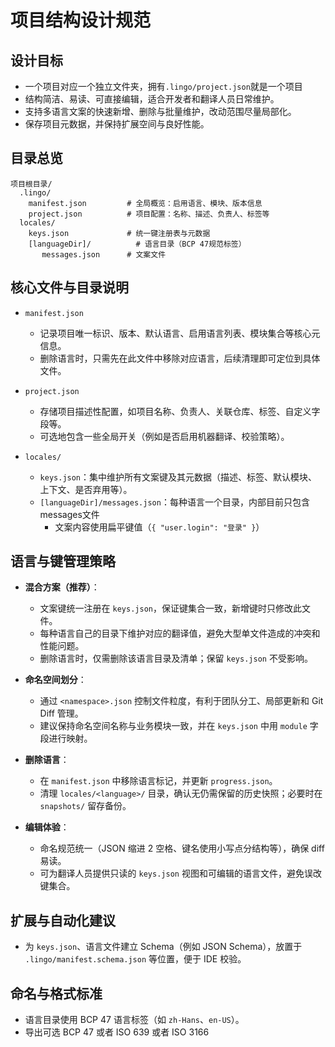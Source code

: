 # 项目结构设计规范

## 设计目标

- 一个项目对应一个独立文件夹，拥有`.lingo/project.json`就是一个项目
- 结构简洁、易读、可直接编辑，适合开发者和翻译人员日常维护。
- 支持多语言文案的快速新增、删除与批量维护，改动范围尽量局部化。
- 保存项目元数据，并保持扩展空间与良好性能。

## 目录总览

```
项目根目录/
  .lingo/
    manifest.json         # 全局概览：启用语言、模块、版本信息
    project.json          # 项目配置：名称、描述、负责人、标签等
  locales/
    keys.json             # 统一键注册表与元数据
    [languageDir]/          # 语言目录（BCP 47规范标签）
       messages.json      # 文案文件
```



## 核心文件与目录说明

- `manifest.json`
  - 记录项目唯一标识、版本、默认语言、启用语言列表、模块集合等核心元信息。
  - 删除语言时，只需先在此文件中移除对应语言，后续清理即可定位到具体文件。

- `project.json`
  - 存储项目描述性配置，如项目名称、负责人、关联仓库、标签、自定义字段等。
  - 可选地包含一些全局开关（例如是否启用机器翻译、校验策略）。

- `locales/`
  - `keys.json`：集中维护所有文案键及其元数据（描述、标签、默认模块、上下文、是否弃用等）。
  - `[languageDir]/messages.json`：每种语言一个目录，内部目前只包含messages文件
    - 文案内容使用扁平键值（`{ "user.login": "登录" }`）

## 语言与键管理策略

- **混合方案（推荐）**：
  - 文案键统一注册在 `keys.json`，保证键集合一致，新增键时只修改此文件。
  - 每种语言自己的目录下维护对应的翻译值，避免大型单文件造成的冲突和性能问题。
  - 删除语言时，仅需删除该语言目录及清单；保留 `keys.json` 不受影响。

- **命名空间划分**：
  - 通过 `<namespace>.json` 控制文件粒度，有利于团队分工、局部更新和 Git Diff 管理。
  - 建议保持命名空间名称与业务模块一致，并在 `keys.json` 中用 `module` 字段进行映射。


- **删除语言**：
  - 在 `manifest.json` 中移除语言标记，并更新 `progress.json`。
  - 清理 `locales/<language>/` 目录，确认无仍需保留的历史快照；必要时在 `snapshots/` 留存备份。

- **编辑体验**：
  - 命名规范统一（JSON 缩进 2 空格、键名使用小写点分结构等），确保 diff 易读。
  - 可为翻译人员提供只读的 `keys.json` 视图和可编辑的语言文件，避免误改键集合。

## 扩展与自动化建议

- 为 `keys.json`、语言文件建立 Schema（例如 JSON Schema），放置于 `.lingo/manifest.schema.json` 等位置，便于 IDE 校验。


## 命名与格式标准

- 语言目录使用 BCP 47 语言标签（如 `zh-Hans`、`en-US`）。
- 导出可选 BCP 47 或者 ISO 639 或者 ISO 3166
